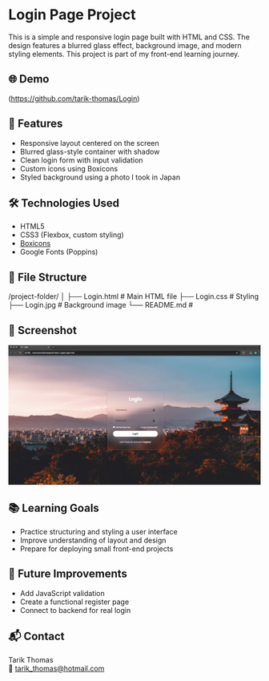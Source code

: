 # Login Page Project

This is a simple and responsive login page built with HTML and CSS. The design features a blurred glass effect, background image, and modern styling elements. This project is part of my front-end learning journey.

## 🌐 Demo

(https://github.com/tarik-thomas/Login)

## 🚀 Features

- Responsive layout centered on the screen
- Blurred glass-style container with shadow
- Clean login form with input validation
- Custom icons using Boxicons
- Styled background using a photo I took in Japan

## 🛠️ Technologies Used

- HTML5
- CSS3 (Flexbox, custom styling)
- [Boxicons](https://boxicons.com/)
- Google Fonts (Poppins)

## 📁 File Structure

/project-folder/ │ ├── Login.html # Main HTML file ├── Login.css # Styling ├── Login.jpg # Background image └── README.md #

## 📸 Screenshot

![Login Page Screenshot](login-preview.png)

## 📚 Learning Goals

- Practice structuring and styling a user interface
- Improve understanding of layout and design
- Prepare for deploying small front-end projects

## 🚧 Future Improvements

- Add JavaScript validation
- Create a functional register page
- Connect to backend for real login

## 📬 Contact

Tarik Thomas  
📧 tarik_thomas@hotmail.com
